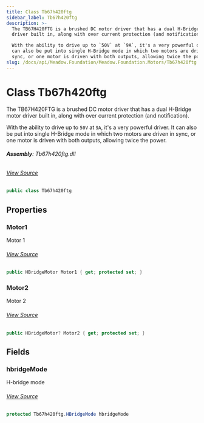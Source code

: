 ```yaml
---
title: Class Tb67h420ftg
sidebar_label: Tb67h420ftg
description: >-
  The TB67H420FTG is a brushed DC motor driver that has a dual H-Bridge motor
  driver built in, along with over current protection (and notification).

  With the ability to drive up to `50V` at `9A`, it's a very powerful driver. It
  can also be put into single H-Bridge mode in which two motors are driven in
  sync, or one motor is driven with both outputs, allowing twice the power.
slug: /docs/api/Meadow.Foundation/Meadow.Foundation.Motors/Tb67h420ftg
---
```

# Class Tb67h420ftg
The TB67H420FTG is a brushed DC motor driver that has a dual H-Bridge
motor driver built in, along with over current protection (and notification).

With the ability to drive up to `50V` at `9A`, it's a very powerful driver.
It can also be put into single H-Bridge mode in which two motors are driven
in sync, or one motor is driven with both outputs, allowing twice the power.

###### **Assembly**: Tb67h420ftg.dll
###### [View Source](https://github.com/WildernessLabs/Meadow.Foundation.git/blob/develop/Source/Meadow.Foundation.Peripherals/Motors.Tb67h420ftg/Driver/Tb67h420ftg.MotorOvercurrentEventArgs.cs#L4)
```csharp title="Declaration"
public class Tb67h420ftg
```
## Properties
### Motor1
Motor 1
###### [View Source](https://github.com/WildernessLabs/Meadow.Foundation.git/blob/develop/Source/Meadow.Foundation.Peripherals/Motors.Tb67h420ftg/Driver/Tb67h420ftg.cs#L45)
```csharp title="Declaration"
public HBridgeMotor Motor1 { get; protected set; }
```
### Motor2
Motor 2
###### [View Source](https://github.com/WildernessLabs/Meadow.Foundation.git/blob/develop/Source/Meadow.Foundation.Peripherals/Motors.Tb67h420ftg/Driver/Tb67h420ftg.cs#L50)
```csharp title="Declaration"
public HBridgeMotor? Motor2 { get; protected set; }
```
## Fields
### hbridgeMode
H-bridge mode
###### [View Source](https://github.com/WildernessLabs/Meadow.Foundation.git/blob/develop/Source/Meadow.Foundation.Peripherals/Motors.Tb67h420ftg/Driver/Tb67h420ftg.cs#L40)
```csharp title="Declaration"
protected Tb67h420ftg.HBridgeMode hbridgeMode
```
